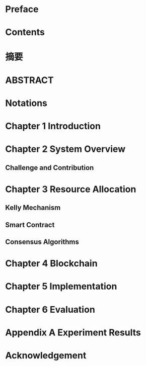 # Preface

# Contents

# 摘要

# ABSTRACT

# Notations

# Chapter 1 Introduction

# Chapter 2 System Overview

## Challenge and Contribution

# Chapter 3 Resource Allocation

## Kelly Mechanism

## Smart Contract

## Consensus Algorithms

# Chapter 4 Blockchain 

# Chapter 5 Implementation

# Chapter 6 Evaluation

# Appendix A Experiment Results

# Acknowledgement



